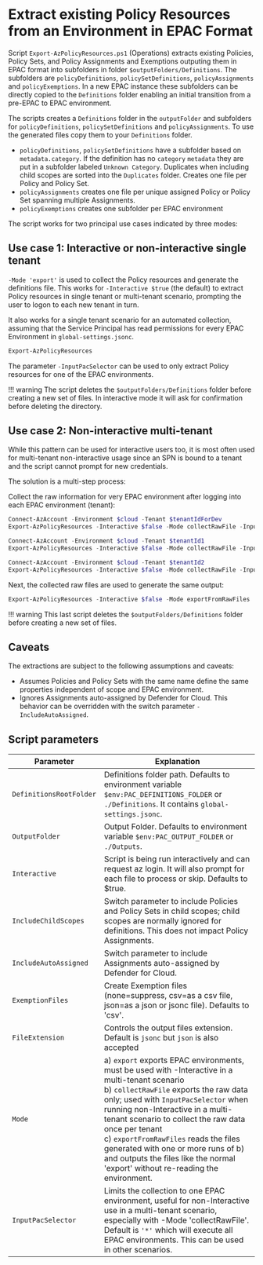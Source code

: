 # Extract existing Policy Resources from an Environment in EPAC Format

Script `Export-AzPolicyResources.ps1` (Operations) extracts existing Policies, Policy Sets, and Policy Assignments and Exemptions outputing them in EPAC format into subfolders in folder `$outputFolders/Definitions`. The subfolders are `policyDefinitions`, `policySetDefinitions`, `policyAssignments` and `policyExemptions`. In a new EPAC instance these subfolders can be directly copied to the `Definitions` folder enabling an initial transition from a pre-EPAC to EPAC environment.

The scripts creates a `Definitions` folder in the `outputFolder` and subfolders for `policyDefinitions`, `policySetDefinitions` and `policyAssignments`. To use the generated files copy them to your `Definitions` folder.

* `policyDefinitions`, `policySetDefinitions` have a subfolder based on `metadata.category`. If the definition has no `category` `metadata` they are put in a subfolder labeled `Unknown Category`. Duplicates when including child scopes are sorted into the `Duplicates` folder. Creates one file per Policy and Policy Set.
* `policyAssignments` creates one file per unique assigned Policy or Policy Set spanning multiple Assignments.
* `policyExemptions` creates one subfolder per EPAC environment

The script works for two principal use cases indicated by three modes:

## Use case 1: Interactive or non-interactive single tenant

`-Mode 'export'` is used to collect the Policy resources and generate the definitions file. This works for `-Interactive $true` (the default) to extract Policy resources in single tenant or multi-tenant scenario, prompting the user to logon to each new tenant in turn.

It also works for a single tenant scenario for an automated collection, assuming that the Service Principal has read permissions for every EPAC Environment in `global-settings.jsonc`.

```ps1
Export-AzPolicyResources
```

The parameter `-InputPacSelector` can be used to only extract Policy resources for one of the EPAC environments.

!!! warning
    The script deletes the `$outputFolders/Definitions` folder before creating a new set of files. In interactive mode it will ask for confirmation before deleting the directory.

## Use case 2: Non-interactive multi-tenant

While this pattern can be used for interactive users too, it is most often used for multi-tenant non-interactive usage since an SPN is bound to a tenant and the script cannot prompt for new credentials.

The solution is a multi-step process:

Collect the raw information for very EPAC environment after logging into each EPAC environment (tenant):

```ps1
Connect-AzAccount -Environment $cloud -Tenant $tenantIdForDev
Export-AzPolicyResources -Interactive $false -Mode collectRawFile -InputPacSelector 'epac-dev'

Connect-AzAccount -Environment $cloud -Tenant $tenantId1
Export-AzPolicyResources -Interactive $false -Mode collectRawFile -InputPacSelector 'tenant1'

Connect-AzAccount -Environment $cloud -Tenant $tenantId2
Export-AzPolicyResources -Interactive $false -Mode collectRawFile -InputPacSelector 'tenant2'
```

Next, the collected raw files are used to generate the same output:

```ps1
Export-AzPolicyResources -Interactive $false -Mode exportFromRawFiles
```

!!! warning
    This last script deletes the `$outputFolders/Definitions` folder before creating a new set of files.

## Caveats

The extractions are subject to the following assumptions and caveats:

* Assumes Policies and Policy Sets with the same name define the same properties independent of scope and EPAC environment.
* Ignores Assignments auto-assigned by Defender for Cloud. This behavior can be overridden with the switch parameter `-IncludeAutoAssigned`.

## Script parameters

|Parameter | Explanation |
|----------|-------------|
| `DefinitionsRootFolder` | Definitions folder path. Defaults to environment variable `$env:PAC_DEFINITIONS_FOLDER` or `./Definitions`. It contains `global-settings.jsonc`.
| `OutputFolder` | Output Folder. Defaults to environment variable `$env:PAC_OUTPUT_FOLDER` or `./Outputs`.
| `Interactive` | Script is being run interactively and can request az login. It will also prompt for each file to process or skip. Defaults to $true. |
| `IncludeChildScopes` | Switch parameter to include Policies and Policy Sets in child scopes; child scopes are normally ignored for definitions. This does not impact Policy Assignments. |
| `IncludeAutoAssigned` | Switch parameter to include Assignments auto-assigned by Defender for Cloud. |
| `ExemptionFiles` | Create Exemption files (none=suppress, csv=as a csv file, json=as a json or jsonc file). Defaults to 'csv'. |
| `FileExtension` | Controls the output files extension. Default is `jsonc` but `json` is also accepted |
| `Mode` | a) `export` exports EPAC environments, must be used with -Interactive in a multi-tenant scenario<br/> b) `collectRawFile` exports the raw data only; used with `InputPacSelector` when running non-Interactive in a multi-tenant scenario to collect the raw data once per tenant <br/> c) `exportFromRawFiles` reads the files generated with one or more runs of b) and outputs the files like the normal 'export' without re-reading the environment. |
| `InputPacSelector` | Limits the collection to one EPAC environment, useful for non-Interactive use in a multi-tenant scenario, especially with -Mode 'collectRawFile'. Default is `'*'` which will execute all EPAC environments. This can be used in other scenarios.|
